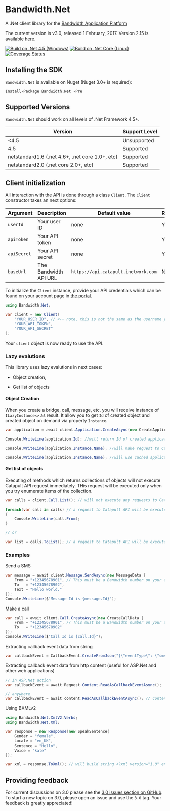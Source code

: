 # Bandwidth.Net

A .Net client library for the [Bandwidth Application Platform](http://bandwidth.com/products/application-platform?utm_medium=social&utm_source=github&utm_campaign=dtolb&utm_content=_)

The current version is v3.0, released 1 February, 2017. Version 2.15 is available  [here](https://github.com/bandwidthcom/csharp-bandwidth/tree/v2.15).


[![Build on .Net 4.5 (Windows)](https://ci.appveyor.com/api/projects/status/bhv8hs3fx9k6c33i?svg=true)](https://ci.appveyor.com/project/Bandwidth/csharp-bandwidth)
[![Build on .Net Core (Linux)](https://travis-ci.org/Bandwidth/csharp-bandwidth.svg)](https://travis-ci.org/Bandwidth/csharp-bandwidth)
[![Coverage Status](https://coveralls.io/repos/github/Bandwidth/csharp-bandwidth/badge.svg)](https://coveralls.io/github/Bandwidth/csharp-bandwidth)


## Installing the SDK

`Bandwidth.Net` is available on Nuget (Nuget 3.0+ is required):

    Install-Package Bandwidth.Net -Pre

## Supported Versions
`Bandwidth.Net` should work on all levels of .Net Framework 4.5+.

| Version | Support Level |
|---------|---------------|
| <4.5 | Unsupported |
| 4.5 | Supported |
| netstandard1.6 (.net 4.6+, .net core 1.0+, etc)  | Supported |
| netstandard2.0 (.net core 2.0+, etc)  | Supported |

## Client initialization

All interaction with the API is done through a class `Client`. The `Client` constructor takes an next options:

| Argument  | Description           | Default value                       | Required |
|-------------|-----------------------|-------------------------------------|----------|
| `userId`    | Your user ID | none                         | Yes      |
| `apiToken`  | Your API token        | none                         | Yes      |
| `apiSecret` | Your API secret       | none                         | Yes      |
| `baseUrl`   | The Bandwidth API URL  | `https://api.catapult.inetwork.com` | No       |

To initialize the `Client` instance, provide your API credentials which can be found on your account page in [the portal](https://catapult.inetwork.com/pages/catapult.jsf).

```csharp
using Bandwidth.Net;

var client = new Client(
    "YOUR_USER_ID", // <-- note, this is not the same as the username you used to login to the portal
    "YOUR_API_TOKEN",
    "YOUR_API_SECRET"
);
```

Your `client` object is now ready to use the API.

### Lazy evalutions

This library uses lazy evalutions in next cases:

- Object creation,

- Get list of objects

#### Object Creation

When you create a bridge, call, message, etc. you will receive instance of `ILazyInstance<>` as result. It allow you to get `Id` of created object and created object on demand via property `Instance`.

```csharp
var application = await client.Application.CreateAsync(new CreateApplicationData {Name = "MyFirstApp"});

Console.WriteLine(application.Id); //will return Id of created application

Console.WriteLine(application.Instance.Name); //will make request to Catapult API to get application data

Console.WriteLine(application.Instance.Name); //will use cached application's data

```

#### Get list of objects

Executing of methods which returns collections of objects will not execute Catapult API request immediately. THis request will be executed only when you try enumerate items of the collection.

```csharp
var calls = client.Call.List(); // will not execute any requests to Catapult API here

foreach(var call in calls) // a request to Catapult API will be executed here
{
    Console.WriteLine(call.From);
}

// or

var list = calls.ToList(); // a request to Catapult API will be executed here

```

####


### Examples

Send a SMS

```csharp
var message = await client.Message.SendAsync(new MessageData {
    From = "+12345678901", // This must be a Bandwidth number on your account
    To   = "+12345678902",
    Text = "Hello world."
});
Console.WriteLine($"Message Id is {message.Id}");
```

Make a call

```csharp
var call = await client.Call.CreateAsync(new CreateCallData {
    From = "+12345678901", // This must be a Bandwidth number on your account
    To   = "+12345678902"
});
Console.WriteLine($"Call Id is {call.Id}");
```

Extracting callback event data from string

```csharp
var callbackEvent = CallbackEvent.CreateFromJson("{\"eventType\": \"sms\"}");
```

Extracting callback event data from http content (useful for ASP.Net and other web applications)

```csharp
// In ASP.Net action
var callbackEvent = await Request.Content.ReadAsCallbackEventAsync();

// anywhere
var callbackEvent = await content.ReadAsCallbackEventAsync(); // content is instance of HttpContent

```

Using BXMLv2

```csharp
using Bandwidth.Net.XmlV2.Verbs;
using Bandwidth.Net.Xml;

var response = new Response(new SpeakSentence{
	Gender = "female",
	Locale = "en_UK",
	Sentence = "Hello",
	Voice = "kate"
});

var xml = response.ToXml(); // will build string <?xml version="1.0" encoding="utf-8"?><Response><SpeakSentence gender="female" locale="en_UK" voice="kate">Hello</SpeakSentence></Response>
```

## Providing feedback

For current discussions on 3.0 please see the [3.0 issues section on GitHub](https://github.com/Bandwidth/csharp-bandwidth/labels/3.0). To start a new topic on 3.0, please open an issue and use the `3.0` tag. Your feedback is greatly appreciated!
